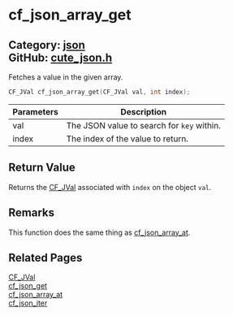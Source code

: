 [](../header.md ':include')

# cf_json_array_get

Category: [json](/api_reference?id=json)  
GitHub: [cute_json.h](https://github.com/RandyGaul/cute_framework/blob/master/include/cute_json.h)  
---

Fetches a value in the given array.

```cpp
CF_JVal cf_json_array_get(CF_JVal val, int index);
```

Parameters | Description
--- | ---
val | The JSON value to search for `key` within.
index | The index of the value to return.

## Return Value

Returns the [CF_JVal](/json/cf_jval.md) associated with `index` on the object `val`.

## Remarks

This function does the same thing as [cf_json_array_at](/json/cf_json_array_at.md).

## Related Pages

[CF_JVal](/json/cf_jval.md)  
[cf_json_get](/json/cf_json_get.md)  
[cf_json_array_at](/json/cf_json_array_at.md)  
[cf_json_iter](/json/cf_json_iter.md)  
